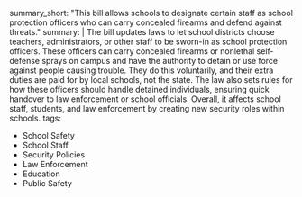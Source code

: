 summary_short: "This bill allows schools to designate certain staff as school protection officers who can carry concealed firearms and defend against threats."
summary: |
  The bill updates laws to let school districts choose teachers, administrators, or other staff to be sworn-in as school protection officers. These officers can carry concealed firearms or nonlethal self-defense sprays on campus and have the authority to detain or use force against people causing trouble. They do this voluntarily, and their extra duties are paid for by local schools, not the state. The law also sets rules for how these officers should handle detained individuals, ensuring quick handover to law enforcement or school officials. Overall, it affects school staff, students, and law enforcement by creating new security roles within schools.
tags:
  - School Safety
  - School Staff
  - Security Policies
  - Law Enforcement
  - Education
  - Public Safety
